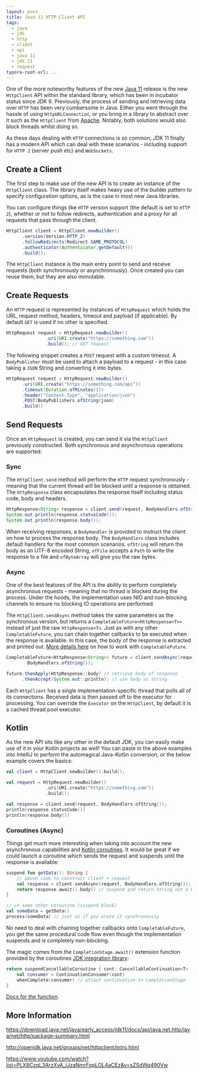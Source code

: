 ```yaml
---
layout: post
title: Java 11 HTTP Client API
tags:
  - java
  - jdk
  - http
  - client
  - api
  - java 11
  - jdk 11
  - request
typora-root-url: ..
---
```


One of the more noteworthy features of the new [Java 11](http://jdk.java.net/11/) release is the new `HttpClient` API within the standard library, which has been in incubator status since JDK 9. Previously, the process of sending and retrieving data over `HTTP` has been very cumbersome in Java. Either you went through the hassle of using `HttpURLConnection`, or you bring in a library to abstract over it such as the `HttpClient` from [Apache](http://hc.apache.org/index.html). Notably, both solutions would also block threads whilst doing so.

As these days dealing with `HTTP` connections is so common, JDK 11 finally has a modern API which can deal with these scenarios - including support for `HTTP 2` (server push etc) and `WebSockets`.

## Create a Client

The first step to make use of the new API is to create an instance of the `HttpClient` class. The library itself makes heavy use of the builder pattern to specify configuration options, as is the case in most new Java libraries.

You can configure things like `HTTP` version support (the default is set to `HTTP 2`), whether or not to follow redirects, authentication and a proxy for all requests that pass through the client.

```java
HttpClient client = HttpClient.newBuilder()
      .version(Version.HTTP_2)
      .followRedirects(Redirect.SAME_PROTOCOL)
      .authenticator(Authenticator.getDefault())
      .build();
```

The `HttpClient` instance is the main entry point to send and receive requests (both synchronously or asynchronously). Once created you can reuse them, but they are also immutable.

## Create Requests

An `HTTP` request is represented by instances of `HttpRequest` which holds the URL, request method, headers, timeout and payload (if applicable). By default `GET` is used if no other is specified.

```java
HttpRequest request = HttpRequest.newBuilder()
               .uri(URI.create("https://something.com"))
               .build(); // GET request
```

The following snippet creates a `POST` request with a custom timeout. A `BodyPublisher` must be used to attach a payload to a request - in this case taking a `JSON` String and converting it into bytes.

```java
HttpRequest request = HttpRequest.newBuilder()
      .uri(URI.create("https://something.com/api"))
      .timeout(Duration.ofMinutes(1))
      .header("Content-Type", "application/json")
      .POST(BodyPublishers.ofString(json)
      .build()
```

## Send Requests

Once an `HttpRequest` is created, you can send it via the `HttpClient` previously constructed. Both synchronous and asynchronous operations are supported:

### Sync

The `HttpClient.send` method will perform the `HTTP` request synchronously - meaning that the current thread will be blocked until a response is obtained. The `HttpResponse` class encapsulates the response itself including status code, body and headers.

```java
HttpResponse<String> response = client.send(request, BodyHandlers.ofString());
System.out.println(response.statusCode());
System.out.println(response.body());
```

When receiving responses, a `BodyHandler` is provided to instruct the client on how to process the response body. The `BodyHandlers` class includes default handlers for the most common scenarios. `ofString` will return the body as an UTF-8 encoded String, `ofFile` accepts a `Path` to write the response to a file and `ofByteArray` will give you the raw bytes.

### Async

One of the best features of the API is the ability to perform completely asynchronous requests - meaning that no thread is blocked during the process. Under the hoods, the implementation uses NIO and non-blocking channels to ensure no blocking IO operations are performed.

The `HttpClient.sendAsync` method takes the same parameters as the synchronous version, but returns a `CompletableFuture<HttpResponse<T>>` instead of just the raw `HttpResponse<T>`. Just as with any other `CompletableFuture`, you can chain together callbacks to be executed when the response is available. In this case, the body of the response is extracted and printed out. [More details here](https://www.callicoder.com/java-8-completablefuture-tutorial/) on how to work with `CompletableFuture`.

```java
CompletableFuture<HttpResponse<String>> future = client.sendAsync(request,
        BodyHandlers.ofString());

future.thenApply(HttpResponse::body) // retrieve body of response
      .thenAccept(System.out::println); // use body as String
```

Each `HttpClient` has a single implementation-specific thread that polls all of its connections. Received data is then passed off to the executor for processing. You can override the `Executor` on the `HttpClient`, by default it is a cached thread pool executor.

## Kotlin

As the new API sits like any other in the default JDK, you can easily make use of it in your Kotlin projects as well! You can paste in the above examples into IntelliJ to perform the automagical Java-Kotlin conversion, or the below example covers the basics:

```kotlin
val client = HttpClient.newBuilder().build();

val request = HttpRequest.newBuilder()
               .uri(URI.create("https://something.com"))
               .build();

val response = client.send(request, BodyHandlers.ofString());
println(response.statusCode())
println(response.body())
```

### Coroutines (Async)

Things get much more interesting when taking into account the new asynchronous capabilities and [Kotlin coroutines](https://github.com/Kotlin/kotlinx.coroutines/blob/master/coroutines-guide.md). It would be great if we could launch a coroutine which sends the request and suspends until the response is available:

```kotlin
suspend fun getData(): String {
    // above code to construct client + request
    val response = client.sendAsync(request, BodyHandlers.ofString());
    return response.await().body() // suspend and return String not a Future
}

// in some other coroutine (suspend block)
val someData = getData()
process(someData) // just as if you wrote it synchronously
```

No need to deal with chaining together callbacks onto `CompletableFuture`, you get the same procedural code flow even though the implementation suspends and is completely non-blocking.

The magic comes from the `CompletionStage.await()` extension function provided by the coroutines [JDK integration library](https://github.com/Kotlin/kotlinx.coroutines/blob/master/integration/kotlinx-coroutines-jdk8/README.md):

```kotlin
return suspendCancellableCoroutine { cont: CancellableContinuation<T> ->
    val consumer = ContinuationConsumer(cont)
    whenComplete(consumer) // attach continuation to CompletionStage
}
```

[Docs for the function](https://kotlin.github.io/kotlinx.coroutines/kotlinx-coroutines-jdk8/kotlinx.coroutines.experimental.future/java.util.concurrent.-completion-stage/await.html).

## More Information

<https://download.java.net/java/early_access/jdk11/docs/api/java.net.http/java/net/http/package-summary.html>

<http://openjdk.java.net/groups/net/httpclient/intro.html>

<https://www.youtube.com/watch?list=PLX8CzqL3ArzXyA_lJzaNmrFqpLOL4aCEz&v=sZSdWq490Vw>
